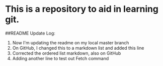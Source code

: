 # This is a repository to aid in learning git.
##README Update Log:
1. Now I'm updating the readme on my local master branch
2. On GitHub, I changed this to a markdown list and added this line
3. Corrected the ordered list markdown, also on GitHub
4. Adding another line to test out Fetch command
